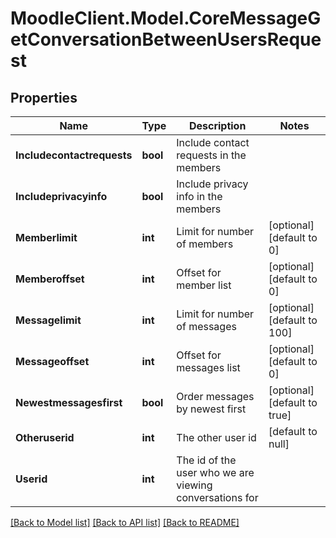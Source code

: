# MoodleClient.Model.CoreMessageGetConversationBetweenUsersRequest

## Properties

Name | Type | Description | Notes
------------ | ------------- | ------------- | -------------
**Includecontactrequests** | **bool** | Include contact requests in the members | 
**Includeprivacyinfo** | **bool** | Include privacy info in the members | 
**Memberlimit** | **int** | Limit for number of members | [optional] [default to 0]
**Memberoffset** | **int** | Offset for member list | [optional] [default to 0]
**Messagelimit** | **int** | Limit for number of messages | [optional] [default to 100]
**Messageoffset** | **int** | Offset for messages list | [optional] [default to 0]
**Newestmessagesfirst** | **bool** | Order messages by newest first | [optional] [default to true]
**Otheruserid** | **int** | The other user id | [default to null]
**Userid** | **int** | The id of the user who we are viewing conversations for | 

[[Back to Model list]](../README.md#documentation-for-models) [[Back to API list]](../README.md#documentation-for-api-endpoints) [[Back to README]](../README.md)

